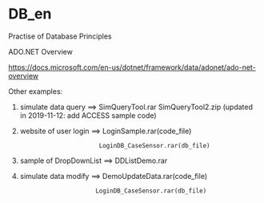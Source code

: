 # DB_en
Practise of Database Principles


ADO.NET Overview

https://docs.microsoft.com/en-us/dotnet/framework/data/adonet/ado-net-overview


Other examples:

1.  simulate data query ==>  SimQueryTool.rar
                             SimQueryTool2.zip    (updated in 2019-11-12: add ACCESS sample code)
   
2.  website of user login ==> LoginSample.rar(code_file) 

                              LoginDB_CaseSensor.rar(db_file)
    
3.  sample of DropDownList ==>  DDListDemo.rar

4.  simulate data modify ==> DemoUpdateData.rar(code_file) 

                             LoginDB_CaseSensor.rar(db_file)
